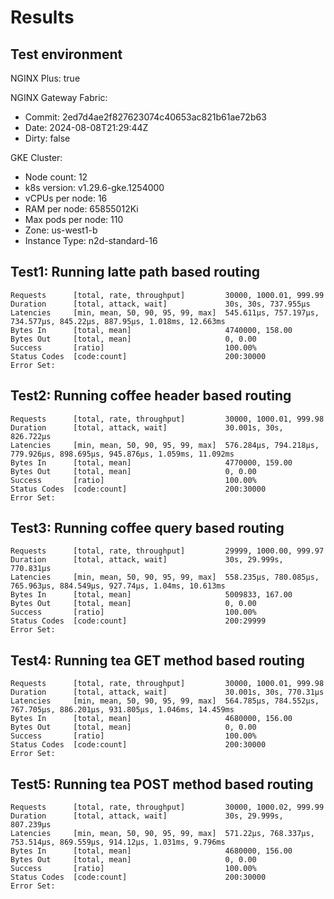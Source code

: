# Results

## Test environment

NGINX Plus: true

NGINX Gateway Fabric:

- Commit: 2ed7d4ae2f827623074c40653ac821b61ae72b63
- Date: 2024-08-08T21:29:44Z
- Dirty: false

GKE Cluster:

- Node count: 12
- k8s version: v1.29.6-gke.1254000
- vCPUs per node: 16
- RAM per node: 65855012Ki
- Max pods per node: 110
- Zone: us-west1-b
- Instance Type: n2d-standard-16

## Test1: Running latte path based routing

```text
Requests      [total, rate, throughput]         30000, 1000.01, 999.99
Duration      [total, attack, wait]             30s, 30s, 737.955µs
Latencies     [min, mean, 50, 90, 95, 99, max]  545.611µs, 757.197µs, 734.577µs, 845.22µs, 887.95µs, 1.018ms, 12.663ms
Bytes In      [total, mean]                     4740000, 158.00
Bytes Out     [total, mean]                     0, 0.00
Success       [ratio]                           100.00%
Status Codes  [code:count]                      200:30000  
Error Set:
```

## Test2: Running coffee header based routing

```text
Requests      [total, rate, throughput]         30000, 1000.01, 999.98
Duration      [total, attack, wait]             30.001s, 30s, 826.722µs
Latencies     [min, mean, 50, 90, 95, 99, max]  576.284µs, 794.218µs, 779.926µs, 898.695µs, 945.876µs, 1.059ms, 11.092ms
Bytes In      [total, mean]                     4770000, 159.00
Bytes Out     [total, mean]                     0, 0.00
Success       [ratio]                           100.00%
Status Codes  [code:count]                      200:30000  
Error Set:
```

## Test3: Running coffee query based routing

```text
Requests      [total, rate, throughput]         29999, 1000.00, 999.97
Duration      [total, attack, wait]             30s, 29.999s, 770.831µs
Latencies     [min, mean, 50, 90, 95, 99, max]  558.235µs, 780.085µs, 765.963µs, 884.549µs, 927.74µs, 1.04ms, 10.613ms
Bytes In      [total, mean]                     5009833, 167.00
Bytes Out     [total, mean]                     0, 0.00
Success       [ratio]                           100.00%
Status Codes  [code:count]                      200:29999  
Error Set:
```

## Test4: Running tea GET method based routing

```text
Requests      [total, rate, throughput]         30000, 1000.01, 999.98
Duration      [total, attack, wait]             30.001s, 30s, 770.31µs
Latencies     [min, mean, 50, 90, 95, 99, max]  564.785µs, 784.552µs, 767.705µs, 886.201µs, 931.805µs, 1.046ms, 14.459ms
Bytes In      [total, mean]                     4680000, 156.00
Bytes Out     [total, mean]                     0, 0.00
Success       [ratio]                           100.00%
Status Codes  [code:count]                      200:30000  
Error Set:
```

## Test5: Running tea POST method based routing

```text
Requests      [total, rate, throughput]         30000, 1000.02, 999.99
Duration      [total, attack, wait]             30s, 29.999s, 807.239µs
Latencies     [min, mean, 50, 90, 95, 99, max]  571.22µs, 768.337µs, 753.514µs, 869.559µs, 914.12µs, 1.031ms, 9.796ms
Bytes In      [total, mean]                     4680000, 156.00
Bytes Out     [total, mean]                     0, 0.00
Success       [ratio]                           100.00%
Status Codes  [code:count]                      200:30000  
Error Set:
```
